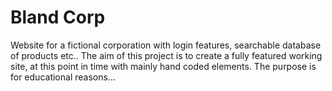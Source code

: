 # Bland Corp
Website for a fictional corporation with login features, searchable database of products etc..
The aim of this project is to create a fully featured working site, at this point in time with mainly hand coded elements.
The purpose is for educational reasons...

